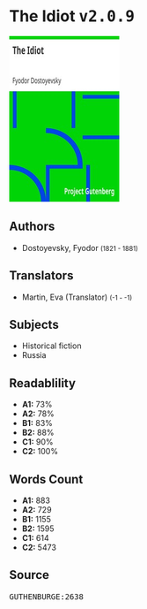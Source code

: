 # The Idiot <kbd>v2.0.9</kbd>

![](./cover.medium.jpg "")

## Authors


 - Dostoyevsky, Fyodor <small>(1821 - 1881)</small>

## Translators


 - Martin, Eva (Translator) <small>(-1 - -1)</small>

## Subjects


 - Historical fiction
 - Russia

## Readablility


 - **A1:** 73%
 - **A2:** 78%
 - **B1:** 83%
 - **B2:** 88%
 - **C1:** 90%
 - **C2:** 100%

## Words Count


 - **A1:** 883
 - **A2:** 729
 - **B1:** 1155
 - **B2:** 1595
 - **C1:** 614
 - **C2:** 5473

## Source


<kbd>GUTHENBURGE:2638</kbd>
